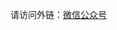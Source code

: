 请访问外链：[微信公众号](https://mp.weixin.qq.com/s?__biz=Mzg3MzE2MzEyNw==&mid=2247483837&idx=1&sn=db5aa1bddcc45eff777f2b08b319cfef&chksm=cee571a5f992f8b3b484f625317c7cf896d95a77cd1cf9f6a17d18b42cb1663ec4cd9021facc&token=839604619&lang=zh_CN#rd)
